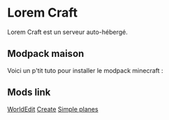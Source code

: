 # Lorem Craft

Lorem Craft est un serveur auto-hébergé.

## Modpack maison

Voici un p'tit tuto pour installer le modpack minecraft :

## Mods link

[WorldEdit](https://www.curseforge.com/minecraft/mc-mods/worldedit/files/3922622)
[Create]()
[Simple planes]()
